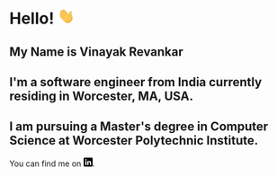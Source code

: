 # Hello! <img src="https://github.com/Vinayakrevankar/vinayakrevankar/blob/main/wave.gif" width="30px">

## My Name is Vinayak Revankar

## I'm a software engineer from India currently residing in Worcester, MA, USA.

## I am pursuing a Master's degree in Computer Science at Worcester Polytechnic Institute.
You can find me on [![LinkedIn][1.2]][1].

[1.2]: https://raw.githubusercontent.com/Vinayakrevankar/vinayakrevankar/main/linkedin-3-16.png

[1]: https://in.linkedin.com/in/vinayakrevankar

<!--
**Vinayakrevankar/vinayakrevankar** is a ✨ _special_ ✨ repository because its `README.md` (this file) appears on your GitHub profile.

Here are some ideas to get you started:

- 🔭 I’m currently working on ...
- 🌱 I’m currently learning ...
- 👯 I’m looking to collaborate on ...
- 🤔 I’m looking for help with ...
- 💬 Ask me about ...
- 📫 How to reach me: ...
- 😄 Pronouns: ...
- ⚡ Fun fact: ...
-->
